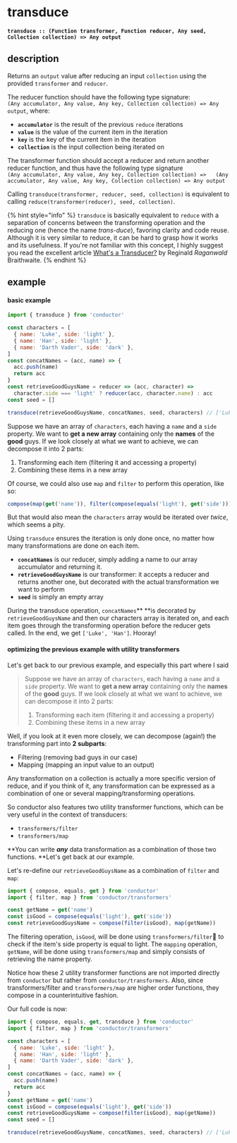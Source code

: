 # transduce

**`transduce :: (Function transformer, Function reducer, Any seed, Collection collection) => Any output`**

## description

Returns an `output` value after reducing an input `collection` using the provided `transformer` and `reducer`. 

The reducer function should have the following type signature:  
 `(Any accumulator, Any value, Any key, Collection collection) => Any output`, where:

* **`accumulator`** is the result of the previous `reduce` iterations
* **`value`** is the value of the current item in the iteration
* **`key`** is the key of the current item in the iteration
* **`collection`** is the input collection being iterated on

The transformer function should accept a reducer and return another reducer function, and thus have the following type signature  
`(Any accumulator, Any value, Any key, Collection collection) =>  
  (Any accumulator, Any value, Any key, Collection collection) => Any output`

Calling `transduce(transformer, reducer, seed, collection)` is equivalent to calling `reduce(transformer(reducer), seed, collection)`.

{% hint style="info" %}
`transduce` is basically equivalent to `reduce` with a separation of concerns between the transforming operation and the reducing one \(hence the name _trans-duce_\), favoring clarity and code reuse. Although it is very similar to reduce, it can be hard to grasp how it works and its usefulness. If you're not familiar with this concept, I highly suggest you read the excellent article [What's a Transducer?](http://raganwald.com/2017/04/30/transducers.html) by Reginald _Raganwald_ Braithwaite.
{% endhint %}

##  example

#### basic example

```javascript
import { transduce } from 'conductor'

const characters = [
  { name: 'Luke', side: 'light' },
  { name: 'Han', side: 'light' },
  { name: 'Darth Vader', side: 'dark' },
]
const concatNames = (acc, name) => {
  acc.push(name)
  return acc
}
const retrieveGoodGuysName = reducer => (acc, character) =>
  character.side === 'light' ? reducer(acc, character.name) : acc
const seed = []

transduce(retrieveGoodGuysName, concatNames, seed, characters) // ['Luke', 'Han']
```

Suppose we have an array of `characters`, each having a `name` and a `side` property. We want to **get a new array** containing only the **names** of the **good** guys. If we look closely at what we want to achieve, we can decompose it into 2 parts:

1. Transforming each item \(filtering it and accessing a property\)
2. Combining these items in a new array

Of course, we could also use `map` and `filter` to perform this operation, like so:

```javascript
compose(map(get('name')), filter(compose(equals('light'), get('side'))))(characters)
```

But that would also mean the `characters` array would be iterated over _twice_, which seems a pity.

Using `transduce` ensures the iteration is only done once, no matter how many transformations are done on each item.

* **`concatNames`** is our reducer, simply adding a name to our array accumulator and returning it.
* **`retrieveGoodGuysName`** is our transformer: it accepts a reducer and returns another one, but decorated with the actual transformation we want to perform
* **`seed`** is simply an empty array

During the transduce operation, `concatNames`** **is decorated by `retrieveGoodGuysName` and then our characters array is iterated on, and each item goes through the transforming operation before the reducer gets called. In the end, we get `['Luke', 'Han']`. Hooray!

#### optimizing the previous example with utility transformers

Let's get back to our previous example, and especially this part where I said

> Suppose we have an array of `characters`, each having a `name` and a `side` property. We want to **get a new array** containing only the **names** of the **good** guys. If we look closely at what we want to achieve, we can decompose it into 2 parts:
>
> 1. Transforming each item \(filtering it and accessing a property\)
> 2. Combining these items in a new array

Well, if you look at it even more closely, we can decompose \(again!\) the transforming part into **2 subparts**:

* Filtering \(removing bad guys in our case\)
* Mapping \(mapping an input value to an output\)

Any transformation on a collection is actually a more specific version of reduce, and if you think of it, any transformation can be expressed as a combination of one or several mapping/transforming operations.

So conductor also features two utility transformer functions, which can be very useful in the context of transducers:

* `transformers/filter`
* `transformers/map`

**You can write **_**any**_** data transformation as a combination of those two functions. **Let's get back at our example.

Let's re-define our `retrieveGoodGuysName` as a combination of `filter` and `map`: 

```javascript
import { compose, equals, get } from 'conductor'
import { filter, map } from 'conductor/transformers'

const getName = get('name')
const isGood = compose(equals('light'), get('side'))
const retrieveGoodGuysName = compose(filter(isGood), map(getName))
```

The filtering operation, `isGood`, will be done using `transformers/filter` to check if the item's side property is equal to light. The `mapping` operation, `getName`, will be done using `transformers/map` and simply consists of retrieving the name property.

Notice how these 2 utility transformer functions are not imported directly from `conductor` but rather from `conductor/transformers`. Also, since transformers/filter and `transformers/map` are higher order functions, they compose in a counterintuitive fashion.

Our full code is now:

```javascript
import { compose, equals, get, transduce } from 'conductor'
import { filter, map } from 'conductor/transformers'

const characters = [
  { name: 'Luke', side: 'light' },
  { name: 'Han', side: 'light' },
  { name: 'Darth Vader', side: 'dark' },
]
const concatNames = (acc, name) => {
  acc.push(name)
  return acc
}
const getName = get('name')
const isGood = compose(equals('light'), get('side'))
const retrieveGoodGuysName = compose(filter(isGood), map(getName))
const seed = []

transduce(retrieveGoodGuysName, concatNames, seed, characters) // ['Luke', 'Han']
```

